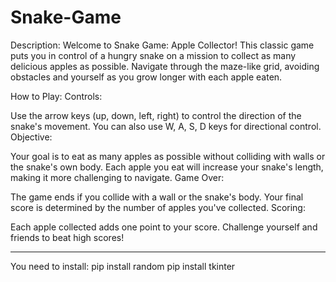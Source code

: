 # Snake-Game

Description:
Welcome to Snake Game: Apple Collector! This classic game puts you in control of a hungry snake on a mission to collect as many delicious apples as possible. Navigate through the maze-like grid, avoiding obstacles and yourself as you grow longer with each apple eaten.

How to Play:
Controls:

Use the arrow keys (up, down, left, right) to control the direction of the snake's movement.
You can also use W, A, S, D keys for directional control.
Objective:

Your goal is to eat as many apples as possible without colliding with walls or the snake's own body.
Each apple you eat will increase your snake's length, making it more challenging to navigate.
Game Over:

The game ends if you collide with a wall or the snake's body.
Your final score is determined by the number of apples you've collected.
Scoring:

Each apple collected adds one point to your score.
Challenge yourself and friends to beat high scores!

----------
You need to install:
pip install random
pip install tkinter
